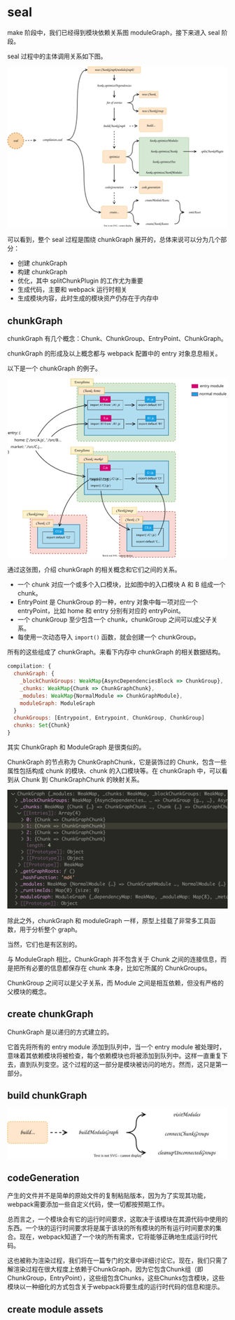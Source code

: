 # seal

make 阶段中，我们已经得到模块依赖关系图 moduleGraph，接下来进入 seal 阶段。

seal 过程中的主体调用关系如下图。

<img src="https://raw.githubusercontent.com/yamsfeer/pic-bed/master/seal%E6%B5%81%E7%A8%8B.svg" style="zoom:75%;" />

可以看到，整个 seal 过程是围绕 chunkGraph 展开的，总体来说可以分为几个部分：

* 创建 chunkGraph
* 构建 chunkGraph 
* 优化，其中 splitChunkPlugin 的工作尤为重要
* 生成代码，主要和 webpack 运行时相关
* 生成模块内容，此时生成的模块资产仍存在于内存中

## chunkGraph

chunkGraph 有几个概念：Chunk、ChunkGroup、EntryPoint、ChunkGraph。

chunkGraph 的形成及以上概念都与 webpack 配置中的 entry 对象息息相关。

以下是一个 chunkGraph 的例子。

<img src="https://raw.githubusercontent.com/yamsfeer/pic-bed/master/chunkGraph.svg" style="zoom:80%;" />

通过这张图，介绍 chunkGraph 的相关概念和它们之间的关系。

* 一个 chunk 对应一个或多个入口模块，比如图中的入口模块 A 和 B 组成一个 chunk。
* EntryPoint 是 ChunkGroup 的一种，entry 对象中每一项对应一个 entryPoint，比如 home 和 entry 分别有对应的 entryPoint。
* 一个 chunkGroup 至少包含一个 chunk，chunkGroup 之间可以成父子关系。
* 每使用一次动态导入 `import()` 函数，就会创建一个 chunkGroup。

所有的这些组成了 chunkGraph。来看下内存中 chunkGraph 的相关数据结构。

```javascript
compilation: {
  chunkGraph: {
    _blockChunkGroups: WeakMap{AsyncDependenciesBlock => ChunkGroup},
    _chunks: WeakMap{Chunk => ChunkGraphChunk},
    _modules: WeakMap{NormalModule => ChunkGraphModule},
    moduleGraph: ModuleGraph
  }
  chunkGroups: [Entrypoint, Entrypoint, ChunkGroup, ChunkGroup]
  chunks: Set{Chunk}
}
```

其实 ChunkGraph 和 ModuleGraph 是很类似的。

ChunkGraph 的节点称为 ChunkGraphChunk，它是装饰过的 Chunk，包含一些属性包括构成 chunk 的模块、chunk 的入口模块等。在 chunkGraph 中，可以看到从 Chunk 到 ChunkGraphChunk 的映射关系。

<img src="https://raw.githubusercontent.com/yamsfeer/pic-bed/master/image-20230614153831398.png" alt="image-20230614153831398" style="zoom:60%;" />

除此之外，chunkGraph 和 moduleGraph 一样，原型上挂载了非常多工具函数，用于分析整个 graph。

当然，它们也是有区别的。

与 ModuleGraph 相比，ChunkGraph 并不包含关于 Chunk 之间的连接信息，而是把所有必要的信息都保存在 chunk 本身，比如它所属的 ChunkGroups。

ChunkGroup 之间可以是父子关系，而 Module 之间是相互依赖，但没有严格的父模块的概念。

## create chunkGraph

ChunkGraph 是以递归的方式建立的。

它首先将所有的 entry module 添加到队列中，当一个 entry module 被处理时，意味着其依赖模块将被检查，每个依赖模块也将被添加到队列中。这样一直重复下去，直到队列变空。这个过程的这一部分是模块被访问的地方。然而，这只是第一部分。

## build chunkGraph

![](https://raw.githubusercontent.com/yamsfeer/pic-bed/master/buildChunkGraph.svg)

## codeGeneration

产生的文件并不是简单的原始文件的复制粘贴版本，因为为了实现其功能，webpack需要添加一些自定义代码，使一切都按预期工作。

总而言之，一个模块会有它的运行时间要求，这取决于该模块在其源代码中使用的东西。一个块的运行时间要求将是属于该块的所有模块的所有运行时间要求的集合。现在，webpack知道了一个块的所有需求，它将能够正确地生成运行时代码。

这也被称为渲染过程，我们将在一篇专门的文章中详细讨论它。现在，我们只需了解渲染过程在很大程度上依赖于ChunkGraph，因为它包含Chunk组（即ChunkGroup，EntryPoint），这些组包含Chunks，这些Chunks包含模块，这些模块以一种细化的方式包含关于webpack将要生成的运行时代码的信息和提示。

## create module assets
